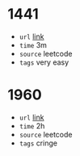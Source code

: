 # 1441
- `url` [link](https://leetcode.com/problems/container-with-most-water/description/)
- `time` 3m
- `source` leetcode
- `tags` very easy
# 1960
- `url` [link](https://leetcode.com/problems/maximum-product-of-the-length-of-two-palindromic-substrings/description/)
- `time` 2h
- `source` leetcode
- `tags` cringe
